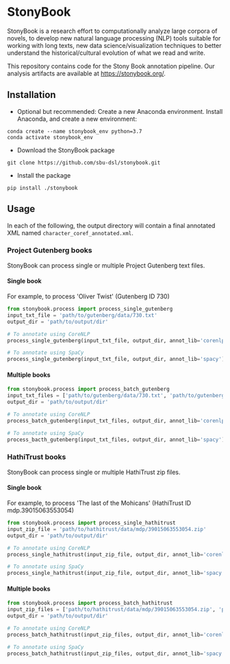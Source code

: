 # StonyBook

StonyBook is a research effort to computationally analyze large corpora of novels, to develop new natural language processing (NLP) tools suitable for working with long texts, new data science/visualization techniques to better understand the historical/cultural evolution of what we read and write.

This repository contains code for the Stony Book annotation pipeline. Our analysis artifacts are available at https://stonybook.org/.


## Installation

* Optional but recommended: Create a new Anaconda environment. Install Anaconda, and create a new environment:

```
conda create --name stonybook_env python=3.7
conda activate stonybook_env
```
* Download the StonyBook package

```
git clone https://github.com/sbu-dsl/stonybook.git
```

* Install the package

```
pip install ./stonybook
```

## Usage

In each of the following, the output directory will contain a final annotated XML named `character_coref_annotated.xml`.


### Project Gutenberg books

StonyBook can process single or multiple Project Gutenberg text files.

#### Single book
For example, to process 'Oliver Twist' (Gutenberg ID 730)
```python
from stonybook.process import process_single_gutenberg
input_txt_file = 'path/to/gutenberg/data/730.txt'
output_dir = 'path/to/output/dir'

# To annotate using CoreNLP
process_single_gutenberg(input_txt_file, output_dir, annot_lib='corenlp')

# To annotate using SpaCy
process_single_gutenberg(input_txt_file, output_dir, annot_lib='spacy')
```

#### Multiple books
```python
from stonybook.process import process_batch_gutenberg
input_txt_files = ['path/to/gutenberg/data/730.txt', 'path/to/gutenberg/data/64317.txt', 'path/to/gutenberg/data/37106.txt']
output_dir = 'path/to/output/dir'

# To annotate using CoreNLP
process_batch_gutenberg(input_txt_files, output_dir, annot_lib='corenlp')

# To annotate using SpaCy
process_bacth_gutenberg(input_txt_files, output_dir, annot_lib='spacy')
```

### HathiTrust books

StonyBook can process single or multiple HathiTrust zip files.

#### Single book
For example, to process 'The last of the Mohicans' (HathiTrust ID mdp.39015063553054)
```python
from stonybook.process import process_single_hathitrust
input_zip_file = 'path/to/hathitrust/data/mdp/39015063553054.zip'
output_dir = 'path/to/output/dir'

# To annotate using CoreNLP
process_single_hathitrust(input_zip_file, output_dir, annot_lib='corenlp')

# To annotate using SpaCy
process_single_hathitrust(input_zip_file, output_dir, annot_lib='spacy')
```

#### Multiple books
```python
from stonybook.process import process_batch_hathitrust
input_zip_files = ['path/to/hathitrust/data/mdp/39015063553054.zip', 'path/to/hathitrust/data/ucm/5324201722.zip', 'path/to/hathitrust/data/coo/31924064979440.zip']
output_dir = 'path/to/output/dir'

# To annotate using CoreNLP
process_batch_hathitrust(input_zip_files, output_dir, annot_lib='corenlp')

# To annotate using SpaCy
process_batch_hathitrust(input_zip_files, output_dir, annot_lib='spacy')
```

